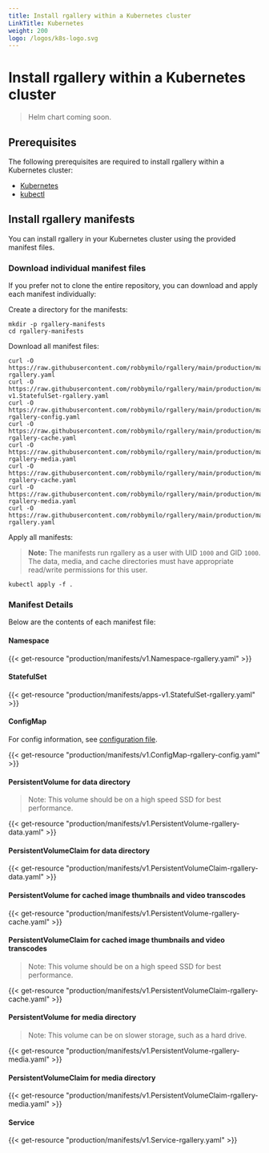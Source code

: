 ```yaml
---
title: Install rgallery within a Kubernetes cluster
LinkTitle: Kubernetes
weight: 200
logo: /logos/k8s-logo.svg
---
```


# Install rgallery within a Kubernetes cluster

> Helm chart coming soon.

## Prerequisites

The following prerequisites are required to install rgallery within a Kubernetes cluster:

- [Kubernetes](https://kubernetes.io/)
- [kubectl](https://kubernetes.io/docs/reference/kubectl/)

## Install rgallery manifests

You can install rgallery in your Kubernetes cluster using the provided manifest files.

### Download individual manifest files

If you prefer not to clone the entire repository, you can download and apply each manifest individually:

Create a directory for the manifests:

```shell
mkdir -p rgallery-manifests
cd rgallery-manifests
```

Download all manifest files:

```shell
curl -O https://raw.githubusercontent.com/robbymilo/rgallery/main/production/manifests/v1.Namespace-rgallery.yaml
curl -O https://raw.githubusercontent.com/robbymilo/rgallery/main/production/manifests/apps-v1.StatefulSet-rgallery.yaml
curl -O https://raw.githubusercontent.com/robbymilo/rgallery/main/production/manifests/v1.ConfigMap-rgallery-config.yaml
curl -O https://raw.githubusercontent.com/robbymilo/rgallery/main/production/manifests/v1.PersistentVolume-rgallery-cache.yaml
curl -O https://raw.githubusercontent.com/robbymilo/rgallery/main/production/manifests/v1.PersistentVolume-rgallery-media.yaml
curl -O https://raw.githubusercontent.com/robbymilo/rgallery/main/production/manifests/v1.PersistentVolumeClaim-rgallery-cache.yaml
curl -O https://raw.githubusercontent.com/robbymilo/rgallery/main/production/manifests/v1.PersistentVolumeClaim-rgallery-media.yaml
curl -O https://raw.githubusercontent.com/robbymilo/rgallery/main/production/manifests/v1.Service-rgallery.yaml
```

Apply all manifests:

> **Note:** The manifests run rgallery as a user with UID `1000` and GID `1000`. The data, media, and cache directories must have appropriate read/write permissions for this user.

```shell
kubectl apply -f .
```

### Manifest Details

Below are the contents of each manifest file:

#### Namespace

{{< get-resource "production/manifests/v1.Namespace-rgallery.yaml" >}}

#### StatefulSet

{{< get-resource "production/manifests/apps-v1.StatefulSet-rgallery.yaml" >}}

#### ConfigMap

For config information, see [configuration file](/docs/configure/#configuration-file).

{{< get-resource "production/manifests/v1.ConfigMap-rgallery-config.yaml" >}}

#### PersistentVolume for data directory

> Note: This volume should be on a high speed SSD for best performance.

{{< get-resource "production/manifests/v1.PersistentVolume-rgallery-data.yaml" >}}

#### PersistentVolumeClaim for data directory

{{< get-resource "production/manifests/v1.PersistentVolumeClaim-rgallery-data.yaml" >}}

#### PersistentVolume for cached image thumbnails and video transcodes

{{< get-resource "production/manifests/v1.PersistentVolume-rgallery-cache.yaml" >}}

#### PersistentVolumeClaim for cached image thumbnails and video transcodes

> Note: This volume should be on a high speed SSD for best performance.

{{< get-resource "production/manifests/v1.PersistentVolumeClaim-rgallery-cache.yaml" >}}

#### PersistentVolume for media directory

> Note: This volume can be on slower storage, such as a hard drive.

{{< get-resource "production/manifests/v1.PersistentVolume-rgallery-media.yaml" >}}

#### PersistentVolumeClaim for media directory

{{< get-resource "production/manifests/v1.PersistentVolumeClaim-rgallery-media.yaml" >}}

#### Service

{{< get-resource "production/manifests/v1.Service-rgallery.yaml" >}}
